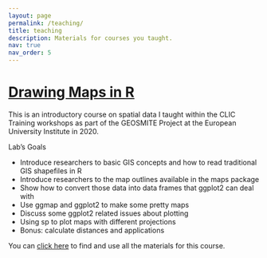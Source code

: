 ```yaml
---
layout: page
permalink: /teaching/
title: teaching
description: Materials for courses you taught. 
nav: true
nav_order: 5
---
```



# [Drawing Maps in R](https://github.com/marespadafor/drawingmaps)

This is an introductory course on spatial data I taught within the CLIC Training workshops as part of the GEOSMITE Project at the European University Institute in 2020.

 Lab’s Goals
- Introduce researchers to basic GIS concepts and how to read traditional GIS shapefiles in R
- Introduce researchers to the map outlines available in the maps package
- Show how to convert those data into data frames that ggplot2 can deal with
- Use ggmap and ggplot2 to make some pretty maps
- Discuss some ggplot2 related issues about plotting
- Using sp to plot maps with different projections
- Bonus: calculate distances and applications

You can [click here](https://github.com/marespadafor/drawingmaps) to find and use all the materials for this course.

